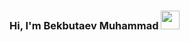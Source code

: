 ### Hi, I'm Bekbutaev Muhammad <image src="https://images.emojiterra.com/google/noto-emoji/animated-emoji/1f44b.gif" width="30px">
